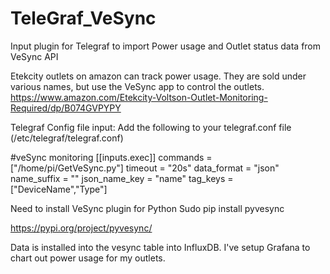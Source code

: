 # TeleGraf_VeSync
Input plugin for Telegraf to import Power usage and Outlet status data from VeSync API

Etekcity outlets on amazon can track power usage. They are sold under various names, but use the VeSync app to control the outlets. 
https://www.amazon.com/Etekcity-Voltson-Outlet-Monitoring-Required/dp/B074GVPYPY






Telegraf Config file input:
Add the following to your telegraf.conf file (/etc/telegraf/telegraf.conf)


#veSync monitoring
[[inputs.exec]]
    commands = ["/home/pi/GetVeSync.py"]
    timeout = "20s"
    data_format = "json"
    name_suffix = ""
    json_name_key = "name"
    tag_keys = ["DeviceName","Type"]



Need to install VeSync plugin for Python
Sudo pip install pyvesync

https://pypi.org/project/pyvesync/


Data is installed into the vesync table into InfluxDB. I've setup Grafana to chart out power usage for my outlets.
